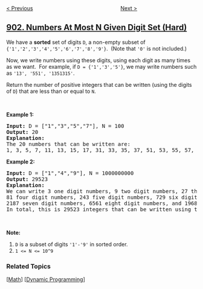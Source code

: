<!--|This file generated by command(leetcode description); DO NOT EDIT.    |-->
<!--+----------------------------------------------------------------------+-->
<!--|@author    openset <openset.wang@gmail.com>                           |-->
<!--|@link      https://github.com/openset                                 |-->
<!--|@home      https://github.com/openset/leetcode                        |-->
<!--+----------------------------------------------------------------------+-->

[< Previous](../online-stock-span "Online Stock Span")
　　　　　　　　　　　　　　　　
[Next >](../valid-permutations-for-di-sequence "Valid Permutations for DI Sequence")

## [902. Numbers At Most N Given Digit Set (Hard)](https://leetcode.com/problems/numbers-at-most-n-given-digit-set "最大为 N 的数字组合")

<p>We have a <strong>sorted</strong> set of digits <code>D</code>, a non-empty subset of <code>{&#39;1&#39;,&#39;2&#39;,&#39;3&#39;,&#39;4&#39;,&#39;5&#39;,&#39;6&#39;,&#39;7&#39;,&#39;8&#39;,&#39;9&#39;}</code>.&nbsp; (Note that <code>&#39;0&#39;</code> is not included.)</p>

<p>Now, we write numbers using these digits, using each digit as many times as we want.&nbsp; For example, if <code>D = {&#39;1&#39;,&#39;3&#39;,&#39;5&#39;}</code>, we may write numbers such as <code>&#39;13&#39;, &#39;551&#39;, &#39;1351315&#39;</code>.</p>

<p>Return the number of positive integers that can be written (using the digits of <code>D</code>) that are less than or equal to <code>N</code>.</p>

<p>&nbsp;</p>

<p><strong>Example 1:</strong></p>

<pre>
<strong>Input: </strong>D = <span id="example-input-1-1">[&quot;1&quot;,&quot;3&quot;,&quot;5&quot;,&quot;7&quot;]</span>, N = <span id="example-input-1-2">100</span>
<strong>Output: </strong><span id="example-output-1">20</span>
<strong>Explanation: </strong>
The 20 numbers that can be written are:
1, 3, 5, 7, 11, 13, 15, 17, 31, 33, 35, 37, 51, 53, 55, 57, 71, 73, 75, 77.
</pre>

<div>
<p><strong>Example 2:</strong></p>

<pre>
<strong>Input: </strong>D = <span id="example-input-2-1">[&quot;1&quot;,&quot;4&quot;,&quot;9&quot;]</span>, N = <span id="example-input-2-2">1000000000</span>
<strong>Output: </strong><span id="example-output-2">29523</span>
<strong>Explanation: </strong>
We can write 3 one digit numbers, 9 two digit numbers, 27 three digit numbers,
81 four digit numbers, 243 five digit numbers, 729 six digit numbers,
2187 seven digit numbers, 6561 eight digit numbers, and 19683 nine digit numbers.
In total, this is 29523 integers that can be written using the digits of D.</pre>
</div>

<p>&nbsp;</p>

<p><strong>Note:</strong></p>

<ol>
	<li><code>D</code> is a&nbsp;subset of digits <code>&#39;1&#39;-&#39;9&#39;</code> in sorted order.</li>
	<li><code>1 &lt;= N &lt;= 10^9</code></li>
</ol>

### Related Topics
  [[Math](../../tag/math/README.md)]
  [[Dynamic Programming](../../tag/dynamic-programming/README.md)]
